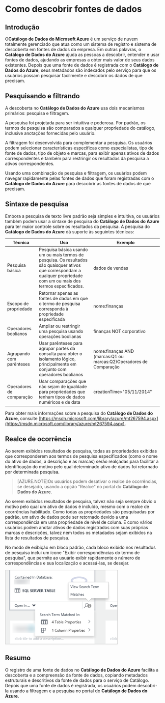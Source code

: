 <properties
   pageTitle="Como descobrir fontes de dados"
	description="Artigo de instruções realçando como descobrir ativos de dados registrados com o Catálogo de Dados do Azure, incluindo pesquisa e filtragem e o uso dos recursos de realce de ocorrências do portal do Catálogo de Dados do Azure."
	services="data-catalog"
	documentationCenter=""
	authors="steelanddata"
	manager="NA"
	editor=""
	tags=""/>
<tags
   ms.service="data-catalog"
	ms.devlang="NA"
	ms.topic="article"
	ms.tgt_pltfrm="NA"
	ms.workload="data-catalog"
	ms.date="08/17/2015"
	ms.author="maroche"/>


# Como descobrir fontes de dados

## Introdução
O**Catálogo de Dados do Microsoft Azure** é um serviço de nuvem totalmente gerenciado que atua como um sistema de registro e sistema de descoberta em fontes de dados da empresa. Em outras palavras, o **Catálogo de Dados do Azure** ajuda as pessoas a descobrir, entender e usar fontes de dados, ajudando as empresas a obter mais valor de seus dados existentes. Depois que uma fonte de dados é registrada com o **Catálogo de Dados do Azure**, seus metadados são indexados pelo serviço para que os usuários possam pesquisar facilmente e descobrir os dados de que precisam.

## Pesquisando e filtrando

A descoberta no **Catálogo de Dados do Azure** usa dois mecanismos primários: pesquisa e filtragem.

A pesquisa foi projetada para ser intuitiva e poderosa. Por padrão, os termos de pesquisa são comparados a qualquer propriedade do catálogo, inclusive anotações fornecidas pelo usuário.

A filtragem foi desenvolvida para complementar a pesquisa. Os usuários podem selecionar características específicas como especialistas, tipo de fonte de dados, tipo de objeto e marcas, para exibir apenas ativos de dados correspondentes e também para restringir os resultados da pesquisa a ativos correspondentes.

Usando uma combinação de pesquisa e filtragem, os usuários podem navegar rapidamente pelas fontes de dados que foram registradas com o **Catálogo de Dados do Azure** para descobrir as fontes de dados de que precisam.

## Sintaxe de pesquisa

Embora a pesquisa de texto livre padrão seja simples e intuitiva, os usuários também podem usar a sintaxe de pesquisa do **Catálogo de Dados do Azure** para ter maior controle sobre os resultados da pesquisa. A pesquisa do **Catálogo de Dados do Azure** dá suporte às seguintes técnicas:

| Técnica | Uso | Exemplo |
|---------------------------|-----------------------------------------------------------------------------------------------------------------------------------------|-----------------------------------------------------------|
| Pesquisa básica | Pesquisa básica usando um ou mais termos de pesquisa. Os resultados são quaisquer ativos que correspondam a qualquer propriedade com um ou mais dos termos especificados. | dados de vendas |
| Escopo de propriedade | Retornar apenas as fontes de dados em que o termo de pesquisa corresponda à propriedade especificada | nome:finanças |
| Operadores boolianos | Ampliar ou restringir uma pesquisa usando operações boolianas | finanças NOT corporativo |
| Agrupando com parênteses | Usar parênteses para agrupar partes da consulta para obter o isolamento lógico, principalmente em conjunto com operadores boolianos | nome:finanças AND (marcas:Q1 ou marcas:Q2)Operadores de Comparação |
| Operadores de comparação | Usar comparações que não sejam de igualdade para propriedades que tenham tipos de dados numéricos e de data | creationTime>"05/11/2014" |

Para obter mais informações sobre a pesquisa do **Catálogo de Dados do Azure**, consulte [https://msdn.microsoft.com/library/azure/mt267594.aspx](https://msdn.microsoft.com/library/azure/mt267594.aspx).

## Realce de ocorrência
Ao serem exibidos resultados de pesquisa, todas as propriedades exibidas que corresponderem aos termos de pesquisa especificados (como o nome do ativo de dados, a descrição e as marcas) serão realçadas para facilitar a identificação do motivo pelo qual determinado ativo de dados foi retornado por determinada pesquisa.

> [AZURE.NOTE]Os usuários podem desativar o realce de ocorrências, se desejado, usando a opção "Realce" no portal do **Catálogo de Dados do Azure**.

Ao serem exibidos resultados de pesquisa, talvez não seja sempre óbvio o motivo pelo qual um ativo de dados é incluído, mesmo com o realce de ocorrências habilitado. Como todas as propriedades são pesquisadas por padrão, um ativo de dados pode ser retornado devido a uma correspondência em uma propriedade de nível de coluna. E como vários usuários podem anotar ativos de dados registrados com suas próprias marcas e descrições, talvez nem todos os metadados sejam exibidos na lista de resultados de pesquisa.

No modo de exibição em bloco padrão, cada bloco exibido nos resultados de pesquisa inclui um ícone "Exibir correspondências do termo de pesquisa", que permite ao usuário exibir rapidamente o número de correspondências e sua localização e acessá-las, se desejar.

 ![Realce de ocorrências e correspondências de pesquisa no portal do Catálogo de Dados do Azure](./media/data-catalog-how-to-discover/search-matches.png)

## Resumo
O registro de uma fonte de dados no **Catálogo de Dados do Azure** facilita a descoberta e a compreensão da fonte de dados, copiando metadados estruturais e descritivos da fonte de dados para o serviço de Catálogo. Depois que uma fonte de dados é registrada, os usuários podem descobri-la usando a filtragem e a pesquisa no portal do **Catálogo de Dados do Azure**.

<!---HONumber=August15_HO8-->